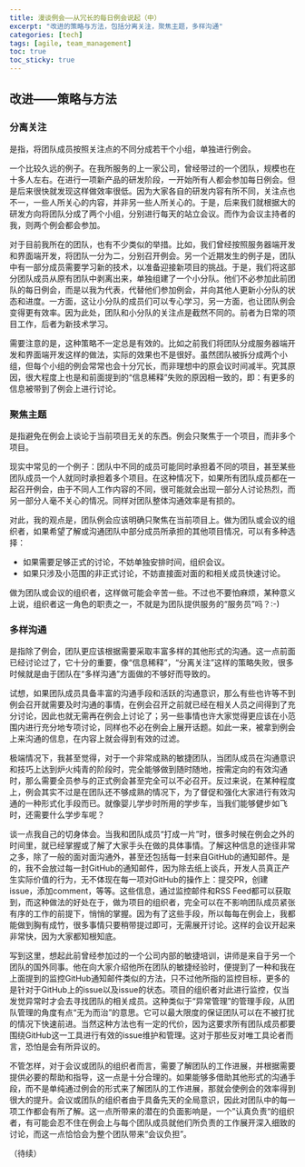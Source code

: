 ```yaml
---
title: 漫谈例会——从冗长的每日例会说起（中）
excerpt: "改进的策略与方法，包括分离关注，聚焦主题，多样沟通"
categories: [tech]
tags: [agile, team_management]
toc: true
toc_sticky: true
---
```


## 改进——策略与方法

### 分离关注

是指，将团队成员按照关注点的不同分成若干个小组，单独进行例会。

一个比较久远的例子。在我所服务的上一家公司，曾经带过的一个团队，规模也在十多人左右。在进行一项新产品的研发阶段，一开始所有人都会参加每日例会。但是后来很快就发现这样做效率很低。因为大家各自的研发内容有所不同，关注点也不一，一些人所关心的内容，并非另一些人所关心的。于是，后来我们就根据大的研发方向将团队分成了两个小组，分别进行每天的站立会议。而作为会议主持者的我，则两个例会都会参加。

对于目前我所在的团队，也有不少类似的举措。比如，我们曾经按照服务器端开发和界面端开发，将团队一分为二，分别召开例会。另一个近期发生的例子是，团队中有一部分成员需要学习新的技术，以准备迎接新项目的挑战。于是，我们将这部分团队成员从原有团队中剥离出来，单独组建了一个小分队。他们不必参加此前团队的每日例会，而是以我为代表，代替他们参加例会，并向其他人更新小分队的状态和进度。一方面，这让小分队的成员们可以专心学习，另一方面，也让团队例会变得更有效率。因为此处，团队和小分队的关注点是截然不同的。前者为日常的项目工作，后者为新技术学习。

需要注意的是，这种策略不一定总是有效的。比如之前我们将团队分成服务器端开发和界面端开发这样的做法，实际的效果也不是很好。虽然团队被拆分成两个小组，但每个小组的例会常常也会十分冗长，而非理想中的原会议时间减半。究其原因，很大程度上也是和前面提到的“信息稀释”失败的原因相一致的，即：有更多的信息被带到了例会上进行讨论。

### 聚焦主题

是指避免在例会上谈论于当前项目无关的东西。例会只聚焦于一个项目，而非多个项目。

现实中常见的一个例子：团队中不同的成员可能同时承担着不同的项目，甚至某些团队成员一个人就同时承担着多个项目。在这种情况下，如果所有团队成员都在一起召开例会，由于不同人工作内容的不同，很可能就会出现一部分人讨论热烈，而另一部分人毫不关心的情况。同样对团队整体沟通效率是有损的。

对此，我的观点是，团队例会应该明确只聚焦在当前项目上。做为团队或会议的组织者，如果希望了解或沟通团队中部分成员所承担的其他项目情况，可以有多种选择：

* 如果需要足够正式的讨论，不妨单独安排时间，组织会议。
* 如果只涉及小范围的非正式讨论，不妨直接面对面的和相关成员快速讨论。

做为团队或会议的组织者，这样做可能会辛苦一些。不过也不要怕麻烦，某种意义上说，组织者这一角色的职责之一，不就是为团队提供服务的“服务员”吗？:-)

### 多样沟通

是指除了例会，团队更应该根据需要采取丰富多样的其他形式的沟通。这一点前面已经讨论过了，它十分的重要，像“信息稀释”，“分离关注”这样的策略失败，很多时候就是由于团队在“多样沟通”方面做的不够好而导致的。

试想，如果团队成员具备丰富的沟通手段和活跃的沟通意识，那么有些也许等不到例会召开就需要及时沟通的事情，在例会召开之前就已经在相关人员之间得到了充分讨论，因此也就无需再在例会上讨论了；另一些事情也许大家觉得更应该在小范围内进行充分地专项讨论，同样也不必在例会上展开话题。如此一来，被拿到例会上来沟通的信息，在内容上就会得到有效的过滤。

极端情况下，我甚至觉得，对于一个非常成熟的敏捷团队，当团队成员在沟通意识和技巧上达到炉火纯青的阶段时，完全能够做到随时随地，按需定向的有效沟通时，那么需要全员参与的正式例会甚至完全可以不必召开。反过来说，在某种程度上，例会其实不过是在团队还不够成熟的情况下，为了督促和强化大家进行有效沟通的一种形式化手段而已。就像婴儿学步时所用的学步车，当我们能够健步如飞时，还需要什么学步车呢？

谈一点我自己的切身体会。当我和团队成员“打成一片”时，很多时候在例会之外的时间里，就已经掌握或了解了大家手头在做的具体事情。了解这种信息的途径非常之多，除了一般的面对面沟通外，甚至还包括每一封来自GitHub的通知邮件。是的，我不会放过每一封GitHub的通知邮件，因为除去纸上谈兵，开发人员真正产生实际价值的行为，无不体现在每一项对GitHub的操作上：提交PR，创建issue，添加comment，等等。这些信息，通过监控邮件和RSS Feed都可以获取到，而这种做法的好处在于，做为项目的组织者，完全可以在不影响团队成员紧张有序的工作的前提下，悄悄的掌握。因为有了这些手段，所以每每在例会上，我都能做到胸有成竹，很多事情只要稍带提过即可，无需展开讨论。这样的会议开起来非常快，因为大家都知根知底。

写到这里，想起此前曾经参加过的一个公司内部的敏捷培训，讲师是来自于另一个团队的国外同事。他在向大家介绍他所在团队的敏捷经验时，便提到了一种和我在上面提到的监控GitHub通知邮件类似的方法，只不过他所指的监控目标，更多的是针对于GitHub上的issue以及issue的状态。项目的组织者对此进行监控，仅当发觉异常时才会去寻找团队的相关成员。这种类似于“异常管理”的管理手段，从团队管理的角度有点“无为而治”的意思。它可以最大限度的保证团队可以在不被打扰的情况下快速前进。当然这种方法也有一定的代价，因为这要求所有团队成员都要围绕GitHub这一工具进行有效的issue维护和管理。这对于那些反对唯工具论者而言，恐怕是会有所异议的。

不管怎样，对于会议或团队的组织者而言，需要了解团队的工作进展，并根据需要提供必要的帮助和指导，这一点是十分合理的。如果能够多借助其他形式的沟通手段，而不是单纯通过例会的形式来了解团队的工作进展，那就会使例会的效率得到很大的提升。会议或团队的组织者由于具备先天的全局意识，因此对团队中的每一项工作都会有所了解。这一点所带来的潜在的负面影响是，一个”认真负责“的组织者，有可能会忍不住在例会上与每个团队成员就他们所负责的工作展开深入细致的讨论，而这一点恰恰会为整个团队带来“会议负担”。

（待续）
